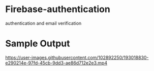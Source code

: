 # Firebase-authentication
authentication and email verification

# Sample Output

https://user-images.githubusercontent.com/102892250/193018830-e290214e-97fd-45cb-9dd3-ae86d712e2e3.mp4

